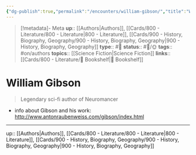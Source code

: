 ```yaml
---
{"dg-publish":true,"permalink":"/encounters/william-gibson/","title":"William Gibson"}
---
```


> [!metadata]- Meta
> **up**:: [[Authors\|Authors]], [[Cards/800 - Literature/800 - Literature\|800 - Literature]], [[Cards/900 - History, Biography, Geography/900 - History, Biography, Geography\|900 - History, Biography, Geography]]
> **type**:: #📝 
> **status**:: #📝/🌞
> **tags**:: #on/authors 
> **topics**:: [[Science Fiction\|Science Fiction]]
> **links**:: [[Cards/800 - Literature/📗 Bookshelf\|📗 Bookshelf]]


# William Gibson

> Legendary sci-fi author of Neuromancer

- info about Gibson and his work: http://www.antonraubenweiss.com/gibson/index.html


---
up:: [[Authors\|Authors]], [[Cards/800 - Literature/800 - Literature\|800 - Literature]], [[Cards/900 - History, Biography, Geography/900 - History, Biography, Geography\|900 - History, Biography, Geography]]


